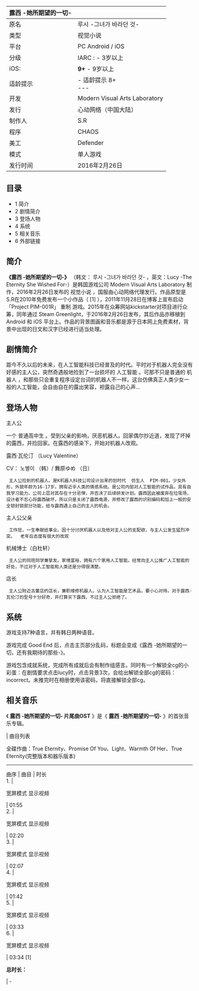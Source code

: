 |  露西 -她所期望的一切-  ||
|---|---|
|原名  |  루시 -그녀가 바라던 것-   |
|类型  |  视觉小说   |
|平台  |  PC  Android  /  iOS   |
|分级  |    IARC  :    \- 3岁以上|
|iOS:  |  **9+** \- 9岁以上   |
|适龄提示  |    \-  适龄提示  8+<br>---  |
|开发  |  Modern Visual Arts Laboratory   |
|发行  |  心动网络（中国大陆）   |
|制作人  |  S.R   |
|程序  |  CHAOS   |
|美工  |  Defender   |
|模式  |  单人游戏   |
|发行时间  |  2016年2月26日   |
  
##  目录

  * 1  简介 
  * 2  剧情简介 
  * 3  登场人物 
  * 4  系统 
  * 5  相关音乐 
  * 6  外部链接 

##  简介

**《露西 -她所期望的一切-》** （韩文：  루시 -그녀가 바라던 것-  ，英文：Lucy -The Eternity She Wished
For-）是韩国游戏公司  Modern Visual Arts Laboratory  制作，2016年2月26日发布的  视觉小说
，国服由心动网络代理发行。作品原型是S.R在2010年免费发布一个小作品（  [1]  ），2011年11月28日在博客上宣布启动「Project
PIM-001R」  重制  游戏。2015年在众筹网站kickstarter对项目进行众筹，同年通过  Steam
Greenlight，于2016年2月26日发布，其后作品亦移植到  Android  和  iOS
平台上。作品的背景图画和音乐都是源于日本网上免费素材，背景中出现的日文和汉字已经进行适当处理。

##  剧情简介

距今不久以后的未来，在人工智能科技已经普及的时代。平时对于机器人完全没有好感的主人公，突然奇遇般地捡到了一台损坏的  人工智能  。可那不只是普通的
机器人  ，和那些只会重复程序设定台词的机器人不一样。这台仿佛真正人类少女一般的人工智能，会自由自在的露出笑容，袒露自己的心声…

##  登场人物

主人公

一个  普通高中生  。受到父亲的影响，厌恶机器人。回家偶尔抄近道，发现了坏掉的露西，并捡回家。在露西的感染下，开始对机器人改观。

露西·瓦伦汀  （Lucy Valentine）

CV：  노별이  （韩）/  舞原ゆめ  （日）

     主人公捡到的机器人。是K机器人科技公司设计出来的划时代  仿生人  PIM-001。少女外形，外貌年龄为16-17岁。拥有近乎人类的情感系统。是公司内部对人工智能的试作品，具有自我学习能力。公司上层对其存在十分忌惮，并否决了后续研发计划。露西因此被废弃在垃圾场，设计者不忍心将露西破坏，所以只是关闭了露西电源，并修改了露西的识别编码和加上一般的安全锁封锁部分功能，给与露西遇上自己的主人的机会。 

主人公父亲

     工作狂，一生奉献给事业。因十分讨厌机器人以及他对主人公的支配欲，与主人公发生猛烈冲突。  老年后态度有很大的改观 

机械博士（白杜轩）

     主人公的同班同学兼挚友。家境富裕，拥有六个家用人工智能。经常向主人公推广人工智能的好处，不过对于人工智能和人类还是分得很清楚。 

店长

     主人公附近古董店的店长，兼职维修机器人。认为人工智能是艺术品，要小心对待。对于露西·瓦伦汀的型号十分好奇，并打算买下露西，不过主人公拒绝了。 

##  系统

游戏支持7种语言，并有韩日两种语音。

游戏完成  Good End  后，点击主页部分乱码，标题会变成《露西 -她所期望的一切，还有我期待的那些-》。

游戏包含成就系统，完成所有成就后会有制作组感言。同时有一个解锁全cg的小彩蛋：在剧情要求点击lucy时，点击背景3次，会给出解锁全部cg的密码：incorrect。未推完时在相册使用该密码，将直接解锁全部cg。

##  相关音乐

《 **露西 -她所期望的一切- 片尾曲OST** 》是《 **露西 -她所期望的一切-** 》的首张音乐专辑。

|  曲目列表

全碟作曲：True Eternity、Promise Of You、Light、Warmth Of Her、True Eternity(完整版本和器乐版本)  
  
---  
曲序  |  曲目  |  时长   
1\.  | 

宽屏模式  显示视频

|  01:55  
2\.  | 

宽屏模式  显示视频

|  02:20  
3\.  | 

宽屏模式  显示视频

|  02:07  
4\.  | 

宽屏模式  显示视频

|  01:42  
5\.  | 

宽屏模式  显示视频

|  03:33  
6\.  | 

宽屏模式  显示视频

|  03:34  [1]  
  
**总时长：**

|  \-  
  